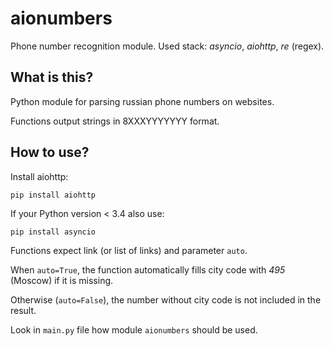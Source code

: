 # aionumbers
Phone number recognition module. Used stack: *asyncio*, *aiohttp*, *re* (regex). 
## What is this?
Python module for parsing russian phone numbers on websites.

Functions output strings in 8XXXYYYYYYY format.
## How to use?
Install aiohttp:

    pip install aiohttp
    
If your Python version < 3.4 also use:

    pip install asyncio

Functions expect link (or list of links) and parameter `auto`.

When `auto=True`, the function automatically fills city code with *495* (Moscow) if it is missing.

Otherwise (`auto=False`), the number without city code is not included in the result.
    
Look in `main.py` file how module `aionumbers` should be used.
